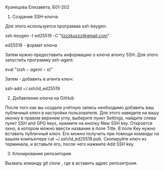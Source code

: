 Кузнецова Елизавета, Б01-202
1. Создание SSH-ключа

Для этого используется программа ssh-keygen:

ssh-keygen -t ed25519 -C "lizzzkuzzz@gmail.com"

ed25519 - формат ключа

Затем нужно предоставить информацию о ключе агенту SSH. Для этого запустить программу ssh-agent:

eval "$(ssh-agent -s)$"

Затем - добавить в агента ключ:

ssh-add ~/.ssh/id_ed25519

2. Добавление ключа на GitHub

После того как вы создали учётную запись необходимо добавить ваш публичный ключ в настройки пользователя. 
Для этого наведите на вашу иконку в правом верхнем углу, выберите пункт Settings, найдите слева пункт SSH and GPG keys, нажмите на кнопку New SSH key.
Откроется окно, в котором можно ввести название в поле Title. В поле Key нужно вставить публичный ключ. 
Его можно получить при помощи команды на вашем компьютере cat ~/.ssh/id_ed25519.pub. 
Скопируйте ключ из терминала, и вставьте его, после чего нажмите Add SSH key.


3. Клонирование репозитория

Вызвать команду git clone <url>, где в <url> вставить адрес репозитроия.
